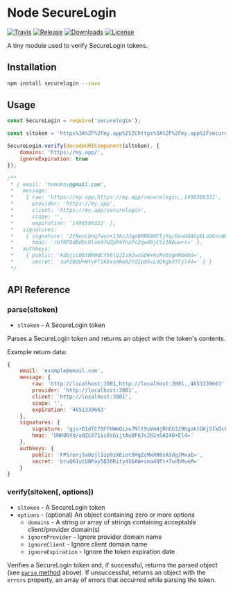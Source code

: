 # Node SecureLogin

[![Travis][travis-img]][travis-url]
[![Release][release-img]][release-url]
[![Downloads][downloads-img]][downloads-url]
[![License][license-img]][license-url]

A tiny module used to verify SecureLogin tokens.

## Installation

```bash
npm install securelogin --save
```

## Usage

```javascript
const SecureLogin = require('securelogin');

const sltoken = 'https%3A%2F%2Fmy.app%252Chttps%3A%2F%2Fmy.app%2Fsecurelogin%252C%252C1496586322%2C2YNnncbnq7won%2B13AzJJqeBRREA9CTjYq%2FDwuGQAGy8LaQGnuH6OE10oLxV4kgJJhflnqdu0qY8bBC08v969Cg%3D%3D%252C%2Fbf0P0dBdDcQlak07UZpR4YnzPc2qw40jCSz1NAuw%2Bs%3D%2Ckdbjcc08YBKWdCY56lQJIi92wcGOW%2BKcMvbSgHN6WbU%3D%252C1uP20QU%2BWYvFf1KAxn3Re0ZYd2pm5vLdQhgkXTCjl44%3D%2Chomakov%40gmail.com';

SecureLogin.verify(decodeURIComponent(sltoken), {
    domains: 'https://my.app/',
    ignoreExpiration: true
});

/**
 * { email: 'homakov@gmail.com',
 *   message:
 *    { raw: 'https://my.app,https://my.app/securelogin,,1496586322',
 *      provider: 'https://my.app',
 *      client: 'https://my.app/securelogin',
 *      scope: '',
 *      expiration: '1496586322' },
 *   signatures:
 *    { signature: '2YNnncbnq7won+13AzJJqeBRREA9CTjYq/DwuGQAGy8LaQGnuH6OE10oLxV4kgJJhflnqdu0qY8bBC08v969Cg==',
 *      hmac: '/bf0P0dBdDcQlak07UZpR4YnzPc2qw40jCSz1NAuw+s=' },
 *   authkeys:
 *    { public: 'kdbjcc08YBKWdCY56lQJIi92wcGOW+KcMvbSgHN6WbU=',
 *      secret: '1uP20QU+WYvFf1KAxn3Re0ZYd2pm5vLdQhgkXTCjl44=' } }
 */
```

## API Reference

### parse(sltoken)

- `sltoken` - A SecureLogin token

Parses a SecureLogin token and returns an object with the token's contents.

Example return data:

```javascript
{
    email: 'example@email.com',
    message: {
        raw: 'http://localhost:3001,http://localhost:3001,,4651339663',
        provider: 'http://localhost:3001',
        client: 'http://localhost:3001',
        scope: '',
        expiration: '4651339663'
    },
    signatures: {
        signature: 'gjs+D1dTCf8FFHWmQizu7Nlt9uVm4jRhEG3J96gzktGKj5IkQcOb+qkJyTEBt9LY99pqqNrtKwxXNrlRyvocAA==',
        hmac: 'UNKOGVd/odZL071ic8sGijtAuBF6Jc262nSAI4O+El4='
    },
    authkeys: {
        public: 'FPS/onjSa0ojlSzp9zXEiot5MgZcMwXR0sAIdgJMxaE=',
        secret: 'bruQ61utUBPay5QJ6Rity4S6AW+sma4NTt+7udhMveM='
    }
}
```

### verify(sltoken[, options])

- `sltoken` - A SecureLogin token
- `options` - (optional) An object containing zero or more options
    - `domains` - A string or array of strings containing acceptable
    client/provider domain(s)
    - `ignoreProvider` - Ignore provider domain name
    - `ignoreClient` - Ignore client domain name
    - `ignoreExpiration` - Ignore the token expiration date

Verifies a SecureLogin token and, if successful, returns the parsed object (see
[`parse` method](#parsesltoken) above). If unsuccessful, returns an object
with the `errors` property, an array of errors that occurred while parsing the
token.

<!-- Badges -->

[travis-img]: https://img.shields.io/travis/andrewda/node-securelogin.svg?style=flat-square
[travis-url]: https://travis-ci.org/andrewda/node-securelogin
[release-img]: https://img.shields.io/npm/v/securelogin.svg?style=flat-square
[release-url]: https://www.npmjs.com/package/securelogin
[downloads-img]: https://img.shields.io/npm/dm/securelogin.svg?style=flat-square
[downloads-url]: https://www.npmjs.com/package/securelogin
[license-img]: https://img.shields.io/npm/l/securelogin.svg?style=flat-square
[license-url]: https://github.com/andrewda/node-securelogin/blob/master/LICENSE
